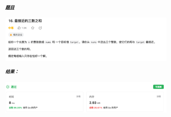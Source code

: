 ##### [题目](https://leetcode.cn/problems/3sum-closest/description/)
![pic](img.png)
##### 结果：
![pic](result.png)
